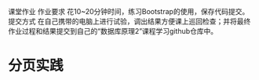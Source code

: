 
课堂作业
作业要求
花10~20分钟时间，练习Bootstrap的使用，保存代码提交。
提交方式
在自己携带的电脑上进行试验，调出结果方便课上巡回检查；并将最终作业过程和结果提交到自己的“数据库原理2”课程学习github仓库中。

# 分页实践

